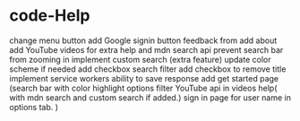 # code-Help
  change  menu button 
  add Google signin button
  feedback from
  add about
  add YouTube videos for extra help and mdn search api
  prevent search bar from zooming in
  implement custom search (extra feature)
  update color scheme if needed
  add checkbox search filter
  add checkbox to remove title
  implement service workers ability to save response
  add get started page
  (search bar with color highlight 
   options filter
   YouTube api in videos help(
   with mdn search and custom search if added.)
   sign in page for user name in options tab.
   )
